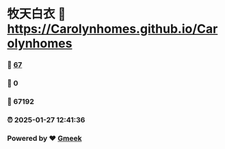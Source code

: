 # 牧天白衣 :link: https://Carolynhomes.github.io/Carolynhomes 
### :page_facing_up: [67](https://Carolynhomes.github.io/Carolynhomes/tag.html) 
### :speech_balloon: 0 
### :hibiscus: 67192 
### :alarm_clock: 2025-01-27 12:41:36 
### Powered by :heart: [Gmeek](https://github.com/Meekdai/Gmeek)

